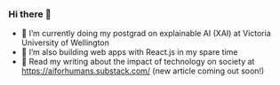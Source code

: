 ### Hi there 👋

- 🔭 I’m currently doing my postgrad on explainable AI (XAI) at Victoria University of Wellington
- 🌱 I’m also building web apps with React.js in my spare time
- 📖 Read my writing about the impact of technology on society at https://aiforhumans.substack.com/ (new article coming out soon!)

